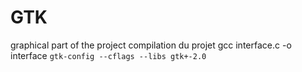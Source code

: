 # GTK
graphical part of the project
compilation du projet  gcc interface.c -o interface `gtk-config --cflags --libs gtk+-2.0`
